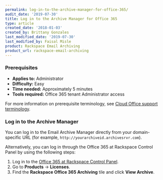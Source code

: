 ```yaml
---
permalink: log-in-to-the-archive-manager-for-office-365/
audit_date: '2019-07-30'
title: Log in to the Archive Manager for Office 365
type: article
created_date: '2018-01-03'
created_by: Brittany Gonzales
last_modified_date: '2019-07-30'
last_modified_by: Faisal Misle
product: Rackspace Email Archiving
product_url: rackspace-email-archiving
---
```


### Prerequisites

- **Applies to:** Administrator
- **Difficulty:** Easy
- **Time needed:** Approximately 5 minutes
- **Tools required:** Office 365 tenant Administrator access

For more information on prerequisite terminology, see [Cloud Office support terminology](/how-to/cloud-office-support-terminology).

### Log in to the Archive Manager

You can log in to the Email Archive Manager directly from your domain-specific URL (for example, `http://yourarchiveid.archivesrvr.com`).

Alternatively, you can log in through the Office 365 at Rackspace Control Panel by using the following steps:

1.  Log in to the [Office 365 at Rackspace Control Panel](https://office365.cp.rackspace.com).
2.  Go to **Products** -> **Licenses**.
3.  Find the **Rackspace Office 365 Archiving** tile and click **View Archive**.
